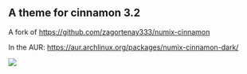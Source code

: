A theme for cinnamon 3.2
---
A fork of https://github.com/zagortenay333/numix-cinnamon

In the AUR: https://aur.archlinux.org/packages/numix-cinnamon-dark/

<img src="https://raw.githubusercontent.com/ion201/numix-cinnamon-dark/master/screenshot.png">
